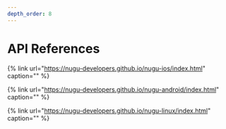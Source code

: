 ```yaml
---
depth_order: 8
---
```


# API References

{% link url="https://nugu-developers.github.io/nugu-ios/index.html" caption="" %}

{% link url="https://nugu-developers.github.io/nugu-android/index.html" caption="" %}

{% link url="https://nugu-developers.github.io/nugu-linux/index.html" caption="" %}

